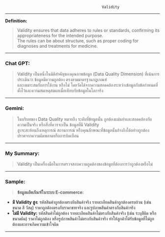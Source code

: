                                                 Validity

---

**Definition:**  

> Validity ensures that data adheres to rules or standards, confirming its appropriateness for the intended purpose.  
> The rules can be about structure, such as proper coding for diagnoses and treatments for medicine.

---

### **Chat GPT:** 

> Validity เป็นหนึ่งในมิติสำคัญของคุณภาพข้อมูล (Data Quality Dimension) ที่เน้นการประเมินว่า ข้อมูลมีความถูกต้อง ตรงตามมาตรฐานกฎเกณฑ์  
> และเหมาะสมกับการใช้งาน หรือไม่ โดยวัดได้จากความสอดคล้องระหว่างข้อมูลกับข้อกำหนดที่ตั้งไว้และความสมเหตุสมผลเมื่อเทียบกับข้อมูลในโลกจริง

---

### **Gemini:** 

> ในบริบทของ Data Quality หมายถึง ระดับที่ข้อมูลนั้น ถูกต้องแม่นยำและสอดคล้องกับความเป็นจริง หรือสิ่งที่ควรจะเป็น ข้อมูลที่มี Validity  
> สูงจะสะท้อนถึงเหตุการณ์ สถานการณ์ หรือคุณลักษณะที่ข้อมูลนั้นอ้างถึงได้อย่างถูกต้อง ปราศจากความผิดพลาดหรือการบิดเบือน

---

### **My Summary:**

> Validity เป็นเครื่องมือในการตรวจสอบความถูดต้องของข้อมูลที่ต้องการว่าถูกต้องหรือไม่

---

### **Sample:**

> **ข้อมูลผลิตภัณฑ์ในระบบ E-commerce:**
  - **มี Validity สูง:** รหัสสินค้าถูกต้องตรงกับสินค้าจริง รายละเอียดสินค้าถูกต้องครบถ้วน (เช่น ขนาด สี วัสดุ) ราคาถูกต้องตรงกับราคาขายจริง และรูปภาพสินค้าตรงกับสินค้าจริง
  - **ไม่มี Validity:** รหัสสินค้าไม่ถูกต้อง รายละเอียดสินค้าไม่ตรงกับสินค้าจริง (เช่น ระบุสีผิด หรือขนาดผิด) ราคาไม่ถูกต้อง หรือรูปภาพสินค้าไม่ตรงกับสินค้าจริง 
    ทำให้ลูกค้าได้รับข้อมูลที่ไม่ถูกต้องและอาจเกิดความเข้าใจผิด
---
